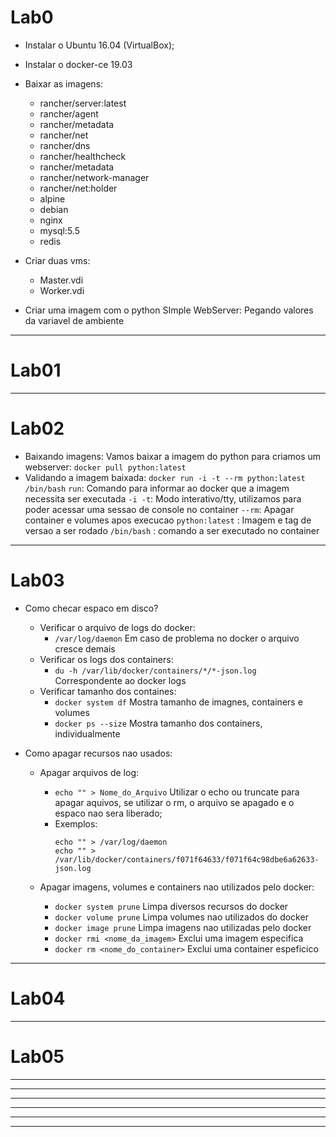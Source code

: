 # Lab0

- Instalar o Ubuntu 16.04 (VirtualBox);
- Instalar o docker-ce 19.03
- Baixar as imagens:
	* rancher/server:latest
	* rancher/agent
	* rancher/metadata
	* rancher/net
	* rancher/dns
	* rancher/healthcheck
	* rancher/metadata
	* rancher/network-manager
	* rancher/net:holder
	* alpine
	* debian
	* nginx
	* mysql:5.5
	* redis

- Criar duas vms:
	* Master.vdi
	* Worker.vdi



- Criar uma imagem com o python SImple WebServer: Pegando valores da variavel de ambiente

-------------------------------------------------------------------------------------------------------

# Lab01


-------------------------------------------------------------------------------------------------------
# Lab02

- Baixando imagens:
	Vamos baixar a imagem do python para criamos um webserver:
```docker pull python:latest```
- Validando a imagem baixada:
```docker run -i -t --rm python:latest /bin/bash```
	 ```run```: Comando para informar ao docker que a imagem necessita ser executada
	 ```-i -t```: Modo interativo/tty, utilizamos para poder acessar uma sessao de console no container
	 ```--rm```: Apagar container e volumes apos execucao
	 ```python:latest``` : Imagem e tag de versao a ser rodado
	 ```/bin/bash``` : comando a ser executado no container



-------------------------------------------------------------------------------------------------------
# Lab03

- Como checar espaco em disco?
	- Verificar o arquivo de logs do docker: 
		* ```/var/log/daemon```  Em caso de problema no docker o arquivo cresce demais
	- Verificar os logs dos containers: 
		* ```du -h /var/lib/docker/containers/*/*-json.log```    Correspondente ao docker logs <container>
	- Verificar tamanho dos containes: 
		* ```docker system df```   Mostra tamanho de imagnes, containers e volumes
		* ```docker ps --size```   Mostra tamanho dos containers, individualmente

- Como apagar recursos nao usados:
	- Apagar arquivos de log:
		* ```echo "" > Nome_do_Arquivo```    Utilizar o echo ou truncate para apagar aquivos, se utilizar o rm, o arquivo se apagado e o espaco nao sera liberado;
		- Exemplos:
			```
			echo "" > /var/log/daemon		
			echo "" >  /var/lib/docker/containers/f071f64633/f071f64c98dbe6a62633-json.log 
			```

	- Apagar imagens, volumes e containers nao utilizados pelo docker:
		* ```docker system prune```   Limpa diversos recursos do docker  
		* ```docker volume prune```   Limpa volumes nao utilizados do docker
		* ```docker image prune```    Limpa imagens nao utilizadas pelo docker
		* ```docker rmi <nome_da_imagem>```      Exclui uma imagem especifica
		* ```docker rm <nome_do_container>```    Exclui uma container espeficico


-------------------------------------------------------------------------------------------------------
# Lab04







-------------------------------------------------------------------------------------------------------
# Lab05

-------------------------------------------------------------------------------------------------------
-------------------------------------------------------------------------------------------------------
-------------------------------------------------------------------------------------------------------
-------------------------------------------------------------------------------------------------------
-------------------------------------------------------------------------------------------------------
-------------------------------------------------------------------------------------------------------



